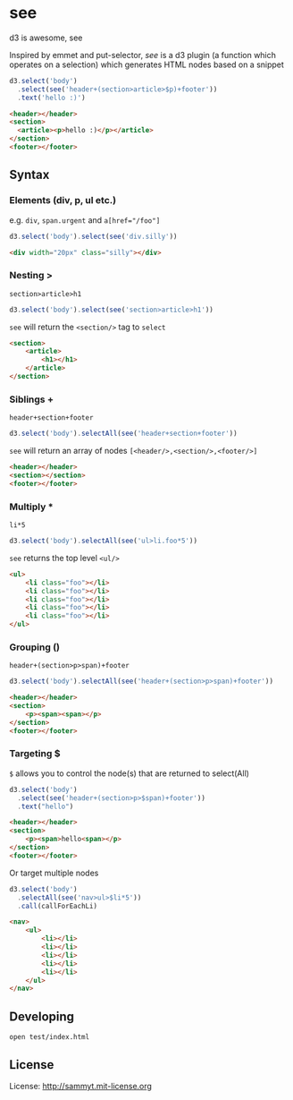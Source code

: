 see
===

d3 is awesome, see

Inspired by emmet and put-selector, _see_ is a d3 plugin (a function
which operates on a selection) which generates HTML nodes based on a snippet

```javascript
d3.select('body')
  .select(see('header+(section>article>$p)+footer'))
  .text('hello :)')
```

```html
<header></header>
<section>
  <article><p>hello :)</p></article>
</section>
<footer></footer>
```

Syntax
------

### Elements (div, p, ul etc.)


e.g. `div`, `span.urgent` and `a[href="/foo"]`

```javascript
d3.select('body').select(see('div.silly'))
```

```html
<div width="20px" class="silly"></div>
```

### Nesting >

`section>article>h1`

```javascript
d3.select('body').select(see('section>article>h1'))
```
`see` will return the `<section/>` tag to `select`

```html
<section>
    <article>
        <h1></h1>
    </article>
</section>
```

### Siblings +

`header+section+footer`

```javascript
d3.select('body').selectAll(see('header+section+footer'))
```
`see` will return an array of nodes `[<header/>,<section/>,<footer/>]`

```html
<header></header>
<section></section>
<footer></footer>
```

### Multiply *

`li*5`

```javascript
d3.select('body').selectAll(see('ul>li.foo*5'))
```

`see` returns the top level `<ul/>`

```html
<ul>
    <li class="foo"></li>
    <li class="foo"></li>
    <li class="foo"></li>
    <li class="foo"></li>
    <li class="foo"></li>
</ul>
```

### Grouping ()

`header+(section>p>span)+footer`

```javascript
d3.select('body').selectAll(see('header+(section>p>span)+footer'))
```

```html
<header></header>
<section>
    <p><span><span></p>
</section>
<footer></footer>
```

### Targeting $

`$` allows you to control the node(s) that are returned to select(All)

```javascript
d3.select('body')
  .select(see('header+(section>p>$span)+footer'))
  .text("hello")
```

```html
<header></header>
<section>
    <p><span>hello<span></p>
</section>
<footer></footer>
```

Or target multiple nodes

```javascript
d3.select('body')
  .selectAll(see('nav>ul>$li*5'))
  .call(callForEachLi)
```

```html
<nav>
    <ul>
        <li></li>
        <li></li>
        <li></li>
        <li></li>
        <li></li>
    </ul>
</nav>
```


Developing
----------

```
open test/index.html
```


License
-------

License: http://sammyt.mit-license.org
